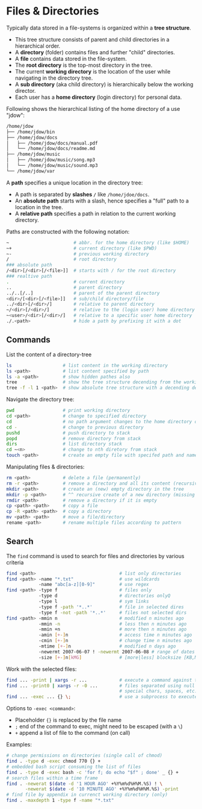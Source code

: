 
# Files & Directories

Typically data stored in a file-systems is organized within a **tree structure**.

* This tree structure consists of parent and child directories in a hierarchical order.
* A **directory** (folder) contains files and further "child" directories.
* A **file** contains data stored in the file-system. 
* The **root directory** is the top-most directory in the tree.
* The current **working directory** is the location of the user while navigating in the directory tree.
* A **sub directory** (aka child directory) is hierarchically below the working director.
* Each user has a **home directory** (login directory) for personal data. 

Following shows the hierarchical listing of the home directory of a use "jdow":

```bash
/home/jdow
├── /home/jdow/bin
├── /home/jdow/docs
│   ├── /home/jdow/docs/manual.pdf
│   └── /home/jdow/docs/readme.md
├── /home/jdow/music
│   ├── /home/jdow/music/song.mp3
│   └── /home/jdow/music/sound.mp3
└── /home/jdow/var
```

A **path** specifies a unique location in the directory tree: 

* A path is separated by **slashes `/`** like `/home/jdoe/docs`.
* An **absolute path** starts with a slash, hence specifies a "full" path to a location in the tree.
* A **relative path** specifies a path in relation to the current working directory.

Paths are constructed with the following notation:

```bash
~                        # abbr. for the home directory (like $HOME)
~+                       # current directory (like $PWD)
~-                       # previous working directory
/                        # root directory
### absolute path
/<dir>[/<dir>[/<file>]]  # starts with / for the root directory
### realtive path
.                        # current directory
..                       # parent directory
../..[/..]               # parent of the parent directory
<dir>/[<dir>[/<file>]]   # sub/child directory/file
../<dir>[/<dir>/]        # relative to parent directory
~/<dir>[/<dir>/]         # relative to the (login user) home directory
~<user>/<dir>[/<dir>/]   # relative to a specific user home directory 
./.<path>                # hide a path by prefixing it with a dot 
```

## Commands

List the content of a directory-tree

```bash
ls                   # list content in the working directory
ls <path>            # list content specified by path
ls -a <path>         # show hidden pathes also
tree                 # show the tree structure decending from the working directory
tree -f -l 1 <path>  # show absolute tree structure with a decending depth of 1 of specified directory
```

Navigate the directory tree:

```bash
pwd                  # print working directory
cd <path>            # change to specified directory
cd                   # no path argument changes to the home directory of the login user
cd -                 # change to previous directory
pushd                # push directory to stack
popd                 # remove directory from stack
dirs                 # list directory stack
cd ~<n>              # change to nth diretory from stack
touch <path>         # create an empty file with specifed path and name
```

Manipulating files & directories:

```bash
rm <path>            # delete a file (permanently)
rm -r <path>         # remove a directory and all its content (recursive decent)
mkdir <path>         # create an (new) empty directory in the tree
mkdir -p <path>      # ^^ recursive create of a new directory (missing parents included)
rmdir <path>         # remove a directory if it is empty
cp <path> <path>     # copy a file
cp -R <path> <path>  # copy a directory
mv <path> <path>     # move a file/directory
rename <path>        # rename multiple files according to pattern
```

## Search

The `find` command is used to search for files and directories by various criteria

```bash
find <path>                               # list only directories
find <path> -name "*.txt"                 # use wildcards
            -name "abc[a-z][0-9]"         # use regex 
find <path> -type f                       # files only
            -type d                       # directories onlyQ
            -type l                       # sym links
            -type f -path '*..*'          # file in selected dires
            -type f -not -path '*..*'     # files not selected dirs
find <path> -mmin n                       # modified n minutes ago
            -mmin -n                      # less then n minutes ago
            -mmin +n                      # more then n minutes ago
            -amin [+-]n                   # access time n minutes ago
            -cmin [+-]n                   # change time n minutes ago
            -mtime [+-]n                  # modified n days ago          
            -newermt 2007-06-07 ! -newermt 2007-06-08 # range of dates
            -size [+-]n[kMG]              # [more|less] blocksize [KB,MB,GB]                 
```

Work with the selected files:

```bash
find ... -print | xargs -r ...            # execute a command against the found files
find ... -print0 | xargs -r -0 ...        # files separated using null byte to supprot 
                                          # special chars, spaces, etc.
find ... -exec ... {} \;                  # use a subprocess to execute a command
```

Options to `-exec <command>`:

* Placeholder `{}` is replaced by the file name
* `;` end of the command to exec, might need to be escaped (with a `\`) 
* `+` append a list of file to the command (on call)

Examples:

```bash
# change permissions on directories (single call of chmod)
find . -type d -exec chmod 770 {} +
# embedded bash script consuming the list of files
find . -type d -exec bash -c 'for f; do echo "$f" ; done' _ {} +
# search files within a time frame
find . -newerat $(date -d '1 HOUR AGO' +%Y%m%d%H%M.%S) ! \
       -newerat $(date -d '10 MINUTE AGO' +%Y%m%d%H%M.%S) -print
# find file by appendix in currenct working directory (only)
find . -maxdepth 1 -type f -name "*.txt"
```




